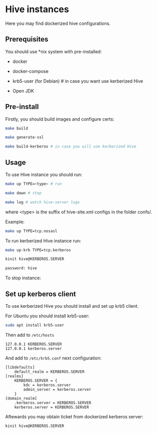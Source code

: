 # Hive instances

Here you may find dockerized hive configurations.

## Prerequisites

You should use *nix system with pre-installed:

- docker

- docker-compose

- krb5-user (for Debian) # in case you want use kerberized Hive

- Open JDK

## Pre-install

Firstly, you should build images and configure certs:

```bash
make build

make generate-ssl

make build-kerberos # in case you will use kerberized Hive
```

## Usage

To use Hive instance you should run:

```bash
make up TYPE=<type> # run

make down # stop

make log # watch hive-server logs
```

where &lt;type&gt; is the suffix of hive-site.xml configs in the folder confs/.

Example:

```bash
make up TYPE=tcp.nosasl
```

To run kerberized Hive instance run:

```bash
make up-krb TYPE=tcp.kerberos

kinit hive@KERBEROS.SERVER

password: hive
```

To stop instance:

## Set up kerberos client

To use kerberized Hive you should install and set up krb5 client.

For Ubuntu you should install krb5-user:

```bash
sudo apt install krb5-user
```

Then add to `/etc/hosts`

```
127.0.0.1 KERBEROS.SERVER
127.0.0.1 kerberos.server
```

And add to `/etc/krb5.conf` next configuration:

```
[libdefaults]
    default_realm = KERBEROS.SERVER
[realms]
    KERBEROS.SERVER = {
        kdc = kerberos.server
        admin_server = kerberos.server
    }
[domain_realm]
    .kerberos.server = KERBEROS.SERVER
    kerberos.server = KERBEROS.SERVER
```

Aftewards you may obtain ticket from dockerized kerberos server:

```bash
kinit hive@KERBEROS.SERVER
```
